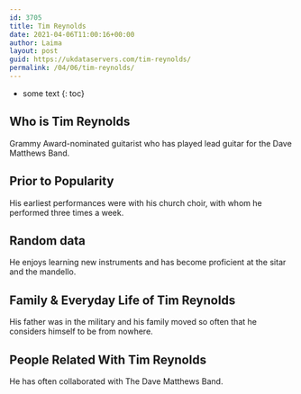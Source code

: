 ```yaml
---
id: 3705
title: Tim Reynolds
date: 2021-04-06T11:00:16+00:00
author: Laima
layout: post
guid: https://ukdataservers.com/tim-reynolds/
permalink: /04/06/tim-reynolds/
---
```


* some text
{: toc}


## Who is Tim Reynolds
                  
                  
                  
Grammy Award-nominated guitarist who has played lead guitar for the Dave Matthews Band.
                  
              
            
              
            
                
                
                
## Prior to Popularity
                  
                  
                  
His earliest performances were with his church choir, with whom he performed three times a week.
                  
              
            
              
            
                
                
                
## Random data
                  
                  
                  
He enjoys learning new instruments and has become proficient at the sitar and the mandello.
                  
              
            
              
            
                
                
                
## Family & Everyday Life of Tim Reynolds
                  
                  
                  
His father was in the military and his family moved so often that he considers himself to be from nowhere.
                  
              
            
              
            
                
                
                
## People Related With Tim Reynolds
                  
                  
                  
He has often collaborated with The Dave Matthews Band.
                  
              
            
              
            
                
              
            
              
              
            
            
              
            
          
          
          